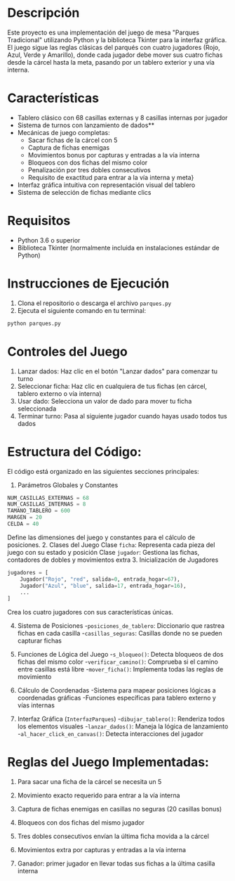 # Descripción
Este proyecto es una implementación del juego de mesa "Parques Tradicional" utilizando Python y la biblioteca Tkinter para la interfaz gráfica. El juego sigue las reglas clásicas del parqués con cuatro jugadores (Rojo, Azul, Verde y Amarillo), donde cada jugador debe mover sus cuatro fichas desde la cárcel hasta la meta, pasando por un tablero exterior y una vía interna.
# Características
- Tablero clásico con 68 casillas externas y 8 casillas internas por jugador
- Sistema de turnos con lanzamiento de dados**
- Mecánicas de juego completas:
    * Sacar fichas de la cárcel con 5
    * Captura de fichas enemigas
    * Movimientos bonus por capturas y entradas a la vía interna
    * Bloqueos con dos fichas del mismo color
    * Penalización por tres dobles consecutivos
    * Requisito de exactitud para entrar a la vía interna y meta}
- Interfaz gráfica intuitiva con representación visual del tablero
- Sistema de selección de fichas mediante clics
# Requisitos
- Python 3.6 o superior
- Biblioteca Tkinter (normalmente incluida en instalaciones estándar de Python)
# Instrucciones de Ejecución
1. Clona el repositorio o descarga el archivo ```parques.py```
2. Ejecuta el siguiente comando en tu terminal:
````python
python parques.py
````
# Controles del Juego
1. Lanzar dados: Haz clic en el botón "Lanzar dados" para comenzar tu turno
2. Seleccionar ficha: Haz clic en cualquiera de tus fichas (en cárcel, tablero externo o vía interna)
3. Usar dado: Selecciona un valor de dado para mover tu ficha seleccionada
4. Terminar turno: Pasa al siguiente jugador cuando hayas usado todos tus dados
# Estructura del Código:
El código está organizado en las siguientes secciones principales:
   1. Parámetros Globales y Constantes
````python
NUM_CASILLAS_EXTERNAS = 68
NUM_CASILLAS_INTERNAS = 8
TAMANO_TABLERO = 600
MARGEN = 20
CELDA = 40
````
Define las dimensiones del juego y constantes para el cálculo de posiciones.
   2. Clases del Juego
      Clase ```ficha```: Representa cada pieza del juego con su estado y posición
      Clase ```jugador```: Gestiona las fichas, contadores de dobles y movimientos extra
   3. Inicialización de Jugadores
````python
jugadores = [
    Jugador("Rojo", "red", salida=0, entrada_hogar=67),
    Jugador("Azul", "blue", salida=17, entrada_hogar=16),
    ...
]
````
Crea los cuatro jugadores con sus características únicas.
   
   4. Sistema de Posiciones
      -```posiciones_de_tablero```: Diccionario que rastrea fichas en cada casilla
      -```casillas_seguras```: Casillas donde no se pueden capturar fichas
   
   5. Funciones de Lógica del Juego
      -```s_bloqueo()```: Detecta bloqueos de dos fichas del mismo color
      -```verificar_camino()```: Comprueba si el camino entre casillas está libre
      -```mover_ficha()```: Implementa todas las reglas de movimiento
   
   6. Cálculo de Coordenadas
      -Sistema para mapear posiciones lógicas a coordenadas gráficas
      -Funciones específicas para tablero externo y vías internas
   
   7. Interfaz Gráfica (```InterfazParques```)
      -```dibujar_tablero()```: Renderiza todos los elementos visuales
      -```lanzar_dados()```: Maneja la lógica de lanzamiento
      -```al_hacer_click_en_canvas()```: Detecta interacciones del jugador
# Reglas del Juego Implementadas:
1. Para sacar una ficha de la cárcel se necesita un 5

2. Movimiento exacto requerido para entrar a la vía interna

3. Captura de fichas enemigas en casillas no seguras (20 casillas bonus)

4. Bloqueos con dos fichas del mismo jugador

5. Tres dobles consecutivos envían la última ficha movida a la cárcel

6. Movimientos extra por capturas y entradas a la vía interna

7. Ganador: primer jugador en llevar todas sus fichas a la última casilla interna

